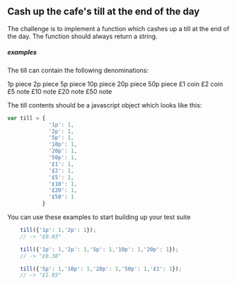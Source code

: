 ## Cash up the cafe's till at the end of the day

The challenge is to implement a function which cashes up a till at the end of the day. The function should always return a string.

##### examples

The till can contain the following denominations:

1p piece
2p piece
5p piece
10p piece
20p piece
50p piece
£1 coin
£2 coin
£5 note
£10 note
£20 note
£50 note

The till contents should be a javascript object which looks like this:

```javascript
var till = {
             '1p': 1,
             '2p': 1,
             '5p': 1,
             '10p': 1,
             '20p': 1,
             '50p': 1,
             '£1': 1,
             '£2': 1,
             '£5': 1,
             '£10': 1,
             '£20': 1,
             '£50': 1
           }
```

You can use these examples to start building up your test suite

```javascript
    till({'1p': 1,'2p': 1});
    // -> "£0.03"
```

```javascript
    till({'1p': 1,'2p': 1,'5p': 1,'10p': 1,'20p': 1});
    // -> "£0.38"
```

```javascript
    till({'5p': 1,'10p': 1,'20p': 1,'50p': 1,'£1': 1});
    // -> "£1.85"
```
